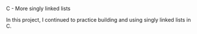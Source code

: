 C - More singly linked lists

In this project, I continued to practice building and using singly linked lists in C.


